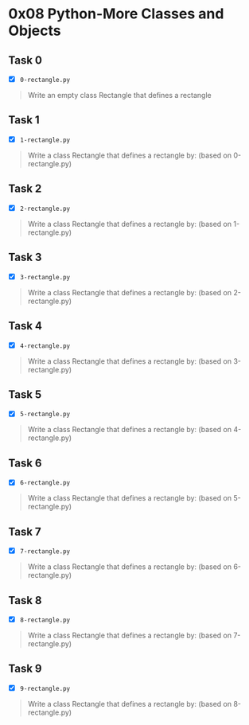 # 0x08 Python-More Classes and Objects

## Task 0
- [x] `0-rectangle.py`
> Write an empty class Rectangle that defines a rectangle

## Task 1
- [x] `1-rectangle.py`
> Write a class Rectangle that defines a rectangle by: (based on 0-rectangle.py)

## Task 2
- [x] `2-rectangle.py`
> Write a class Rectangle that defines a rectangle by: (based on 1-rectangle.py)

## Task 3
- [x] `3-rectangle.py`
> Write a class Rectangle that defines a rectangle by: (based on 2-rectangle.py)

## Task 4
- [x] `4-rectangle.py`
> Write a class Rectangle that defines a rectangle by: (based on 3-rectangle.py)

## Task 5
- [x] `5-rectangle.py`
> Write a class Rectangle that defines a rectangle by: (based on 4-rectangle.py)

## Task 6
- [x] `6-rectangle.py`
> Write a class Rectangle that defines a rectangle by: (based on 5-rectangle.py)

## Task 7
- [x] `7-rectangle.py`
> Write a class Rectangle that defines a rectangle by: (based on 6-rectangle.py)

## Task 8
- [x] `8-rectangle.py`
> Write a class Rectangle that defines a rectangle by: (based on 7-rectangle.py)

## Task 9
- [x] `9-rectangle.py`
> Write a class Rectangle that defines a rectangle by: (based on 8-rectangle.py)
